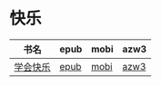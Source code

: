 # 快乐

| 书名 | epub | mobi | azw3 |
| --- | --- | --- | --- |
| [学会快乐](http://ct.dalanmei.com/f/31084289-572116642-510e63) | [epub](http://ct.dalanmei.com/f/31084289-572116642-510e63) | [mobi](http://ct.dalanmei.com/f/31084289-571665920-d5bf57) | [azw3](http://ct.dalanmei.com/f/31084289-572176469-ffb5a7) |
